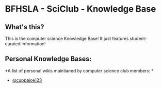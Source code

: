 # BFHSLA - SciClub - Knowledge Base

## What's this?
This is the computer science Knowledge Base!
It just features student-curated information!

## Personal Knowledge Bases:
*A list of personal wikis maintianed by computer science club members:  *
- [@cuppajoe123](https://github.com/cuppajoe123/knowledge-base)
